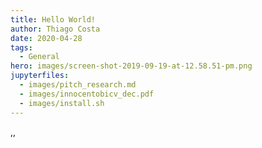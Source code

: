 ```yaml
---
title: Hello World!
author: Thiago Costa
date: 2020-04-28
tags:
  - General
hero: images/screen-shot-2019-09-19-at-12.58.51-pm.png
jupyterfiles:
  - images/pitch_research.md
  - images/innocentobicv_dec.pdf
  - images/install.sh
---
```

,,